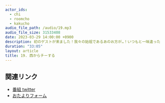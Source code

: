 ```yaml
---
actor_ids:
  - chi
  - roomcho
  - kakucho
audio_file_path: /audio/19.mp3
audio_file_size: 31533408
date: 2023-03-29 14:00:00 +0900
description: 初のゲストが来ました！我々の始祖であるあのお方が…！いつもと一味違ったミギチーを…！？ ようこそこちら側へ/柄にもなさすぎる/暖房は労働者の権利/会見界隈のレジェンド/トーキョーキニナルスポット/免許センター前乗り/「いつもの飲み会でした」
duration: "33:05"
layout: article
title: 19. 西からチーする
---
```


## 関連リンク

- [番組 twitter](https://twitter.com/migikarachi)
- [おたよりフォーム](https://docs.google.com/forms/d/e/1FAIpQLSfCo_pOeUstqHMCWlYCWiUV7CNOls7UOgEKgCIMOYv2IbasfA/viewform)
